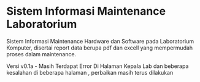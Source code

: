 # Sistem Informasi Maintenance Laboratorium

Sistem Informasi Maintenance Hardware dan Software pada Laboratorium Komputer, disertai report data berupa pdf dan excell yang mempermudah proses dalam maintenance.

Versi v0.1a - Masih Terdapat Error Di Halaman Kepala Lab dan beberapa kesalahan di beberapa halaman , perbaikan masih terus dilakukan
